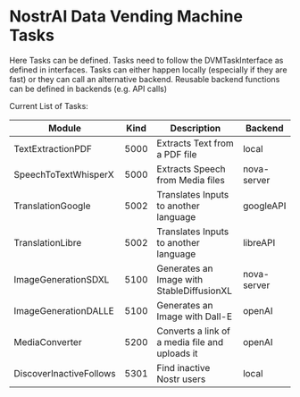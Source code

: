 # NostrAI Data Vending Machine Tasks

Here Tasks can be defined. Tasks need to follow the DVMTaskInterface as defined in interfaces. 
Tasks can either happen locally (especially if they are fast) or they can call an alternative backend.
Reusable backend functions can be defined in backends (e.g. API calls)

Current List of Tasks:

| Module                   | Kind | Description                                    | Backend     |
|--------------------------|------|------------------------------------------------|-------------| 
| TextExtractionPDF        | 5000 | Extracts Text from a PDF file                  | local       |
| SpeechToTextWhisperX     | 5000 | Extracts Speech from Media files               | nova-server |
| TranslationGoogle        | 5002 | Translates Inputs to another language          | googleAPI   |
| TranslationLibre         | 5002 | Translates Inputs to another language          | libreAPI    |
| ImageGenerationSDXL      | 5100 | Generates an Image with StableDiffusionXL      | nova-server |
| ImageGenerationDALLE     | 5100 | Generates an Image with Dall-E                 | openAI      |
| MediaConverter           | 5200 | Converts a link of a media file and uploads it | openAI      |
| DiscoverInactiveFollows  | 5301 | Find inactive Nostr users                      | local       |